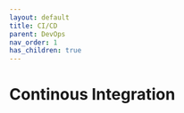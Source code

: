 ```yaml
---
layout: default
title: CI/CD
parent: DevOps
nav_order: 1
has_children: true
---
```

# Continous Integration